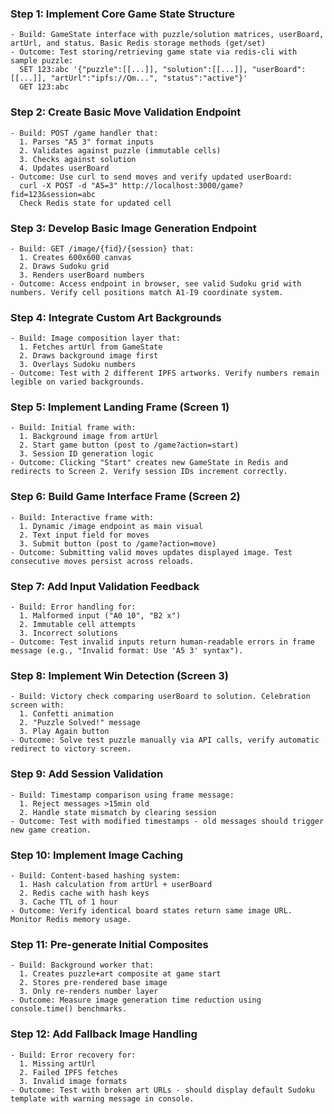 ### Step 1: Implement Core Game State Structure
```text
- Build: GameState interface with puzzle/solution matrices, userBoard, artUrl, and status. Basic Redis storage methods (get/set)
- Outcome: Test storing/retrieving game state via redis-cli with sample puzzle:
  SET 123:abc '{"puzzle":[[...]], "solution":[[...]], "userBoard":[[...]], "artUrl":"ipfs://Qm...", "status":"active"}'
  GET 123:abc
```

### Step 2: Create Basic Move Validation Endpoint
```text
- Build: POST /game handler that:
  1. Parses "A5 3" format inputs
  2. Validates against puzzle (immutable cells)
  3. Checks against solution
  4. Updates userBoard
- Outcome: Use curl to send moves and verify updated userBoard:
  curl -X POST -d "A5=3" http://localhost:3000/game?fid=123&session=abc
  Check Redis state for updated cell
```

### Step 3: Develop Basic Image Generation Endpoint
```text
- Build: GET /image/{fid}/{session} that:
  1. Creates 600x600 canvas
  2. Draws Sudoku grid
  3. Renders userBoard numbers
- Outcome: Access endpoint in browser, see valid Sudoku grid with numbers. Verify cell positions match A1-I9 coordinate system.
```

### Step 4: Integrate Custom Art Backgrounds
```text
- Build: Image composition layer that:
  1. Fetches artUrl from GameState
  2. Draws background image first
  3. Overlays Sudoku numbers
- Outcome: Test with 2 different IPFS artworks. Verify numbers remain legible on varied backgrounds.
```

### Step 5: Implement Landing Frame (Screen 1)
```text
- Build: Initial frame with:
  1. Background image from artUrl
  2. Start game button (post to /game?action=start)
  3. Session ID generation logic
- Outcome: Clicking "Start" creates new GameState in Redis and redirects to Screen 2. Verify session IDs increment correctly.
```

### Step 6: Build Game Interface Frame (Screen 2)
```text
- Build: Interactive frame with:
  1. Dynamic /image endpoint as main visual
  2. Text input field for moves
  3. Submit button (post to /game?action=move)
- Outcome: Submitting valid moves updates displayed image. Test consecutive moves persist across reloads.
```

### Step 7: Add Input Validation Feedback
```text
- Build: Error handling for:
  1. Malformed input ("A0 10", "B2 x")
  2. Immutable cell attempts
  3. Incorrect solutions
- Outcome: Test invalid inputs return human-readable errors in frame message (e.g., "Invalid format: Use 'A5 3' syntax").
```

### Step 8: Implement Win Detection (Screen 3)
```text
- Build: Victory check comparing userBoard to solution. Celebration screen with:
  1. Confetti animation
  2. "Puzzle Solved!" message
  3. Play Again button
- Outcome: Solve test puzzle manually via API calls, verify automatic redirect to victory screen.
```

### Step 9: Add Session Validation
```text
- Build: Timestamp comparison using frame message:
  1. Reject messages >15min old
  2. Handle state mismatch by clearing session
- Outcome: Test with modified timestamps - old messages should trigger new game creation.
```

### Step 10: Implement Image Caching
```text
- Build: Content-based hashing system:
  1. Hash calculation from artUrl + userBoard
  2. Redis cache with hash keys
  3. Cache TTL of 1 hour
- Outcome: Verify identical board states return same image URL. Monitor Redis memory usage.
```

### Step 11: Pre-generate Initial Composites
```text
- Build: Background worker that:
  1. Creates puzzle+art composite at game start
  2. Stores pre-rendered base image
  3. Only re-renders number layer
- Outcome: Measure image generation time reduction using console.time() benchmarks.
```

### Step 12: Add Fallback Image Handling
```text
- Build: Error recovery for:
  1. Missing artUrl
  2. Failed IPFS fetches
  3. Invalid image formats
- Outcome: Test with broken art URLs - should display default Sudoku template with warning message in console.
```